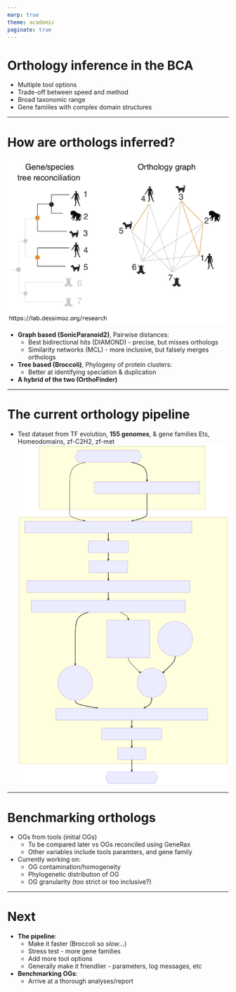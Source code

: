 ```yaml
---
marp: true
theme: academic
paginate: true
---
```

# Orthology inference in the BCA
* Multiple tool options
* Trade-off between speed and method
* Broad taxonomic range
* Gene families with complex domain structures
<!--
* Multiple tool options
  * Different orthology inference methods different trades offs
  * Need pipeline with flexibility to try different tools/workflows
* Trade-off between speed and method
  * Run whole proteome vs only select gene families
  * Tool/parameter choice with a speed/accuracy trade off
* Broad taxonomic range
  * More saturation, duplication, losses
  * New classes of gene families
* Gene families with complex domain structures
  * May be computationally wasteful
  * May be phylogenetically uninformative
-->
---
<style scoped>section{font-size:25px;columns: 2}</style>

# How are orthologs inferred?
![h:400](./images/OgGraphVsTree_DessimozLab.png)
* **Graph based (SonicParanoid2)**, Pairwise distances:
    * Best bidirectional hits (DIAMOND) - precise, but misses orthologs
    * Similarity networks (MCL) - more inclusive, but falsely merges orthologs
* **Tree based (Broccoli)**, Phylogeny of protein clusters:
    * Better at identifying speciation & duplication
* **A hybrid of the two (OrthoFinder)**
<!-- 
* **Graph based (SonicParanoid2)**
  * Pairwise distances:
    * Best bidirectional hits (DIAMOND) - precise, but misses orthologs
    * Similarity networks (MCL) - more inclusive, but falsely merges orthologs
    * Graph based methods underestimate evolutionary distances, bad at ancient relationships

* **Tree based (Broccoli)**
  * Phylogeny of protein clusters:
    * Better at identifying speciation & duplication
    * More computationally demanding
* **A hybrid of the two (OrthoFinder)**
-->
---
<style scoped>section{font-size:20px;}</style>

# The current orthology pipeline

* Test dataset from TF evolution, **155 genomes**, & gene families Ets, Homeodomains, zf-C2H2, zf-met
![h:275](./images/pipeline_diagram_initial.svg)

<!--
* **Nextflow**, options to use **tree**, or **hybrid** tools (Broccoli, OrthoFinder)
* OGs from all tools subject to a final reconciliation with a species tree using **GeneRax** & **Possvm**
-->
---
# Benchmarking orthologs
* OGs from tools (initial OGs)
  * To be compared later vs OGs reconciled using GeneRax
  * Other variables include tools paramters, and gene family
* Currently working on:
  * OG contamination/homogeneity
  * Phylogenetic distribution of OG
  * OG granularity (too strict or too inclusive?)
---
# Next
* **The pipeline**:
  * Make it faster (Broccoli so *slow*...)
  * Stress test - more gene families
  * Add more tool options
  * Generally make it friendlier - parameters, log messages, etc
* **Benchmarking OGs**:
  * Arrive at a thorough analyses/report
<!--
Many small jobs in an array > single parallelised process
-->